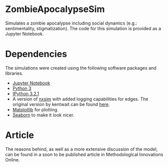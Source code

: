 # ZombieApocalypseSim
Simulates a zombie apocalypse including social dynamics (e.g.: sentimentality, stigmatization). The code for this simulation is provided as a Jupyter Notebook. 

# Dependencies
The simulations were created using the following software packages and libraries.

* [Jupyter Notebook](http://jupyter.org/)
* [Python 3](https://docs.python.org/3/)
* [IPython 3.2.1](https://ipython.org/ipython-doc/3/)
* A version of [nxsim](https://github.com/jrriebling/nxsim) with added logging capabilities for edges. The original version by kentwait can be found [here](https://github.com/kentwait/nxsim).
* [Matplotlib](http://matplotlib.org/) for plotting.
* [Seaborn](http://stanford.edu/~mwaskom/software/seaborn/) to make it look nicer.

# Article
The reasons behind, as well as a more extensive discussion of the model, can be found in a soon to be published article in Methodological Innovations Online.
